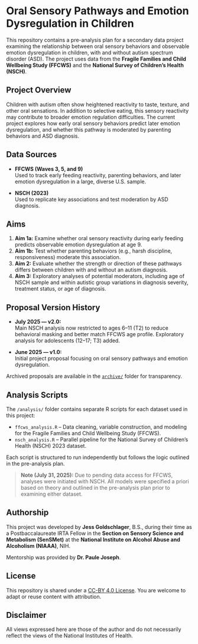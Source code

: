 # Oral Sensory Pathways and Emotion Dysregulation in Children

This repository contains a pre-analysis plan for a secondary data project examining the relationship between oral sensory behaviors and observable emotion dysregulation in children, with and without autism spectrum disorder (ASD). The project uses data from the **Fragile Families and Child Wellbeing Study (FFCWS)** and the **National Survey of Children’s Health (NSCH)**.

## Project Overview

Children with autism often show heightened reactivity to taste, texture, and other oral sensations. In addition to selective eating, this sensory reactivity may contribute to broader emotion regulation difficulties. The current project explores how early oral sensory behaviors predict later emotion dysregulation, and whether this pathway is moderated by parenting behaviors and ASD diagnosis.

## Data Sources

- **FFCWS (Waves 3, 5, and 9)**  
  Used to track early feeding reactivity, parenting behaviors, and later emotion dysregulation in a large, diverse U.S. sample.
  
- **NSCH (2023)**  
  Used to replicate key associations and test moderation by ASD diagnosis.

## Aims

1. **Aim 1a:** Examine whether oral sensory reactivity during early feeding predicts observable emotion dysregulation at age 9.  
2. **Aim 1b:** Test whether parenting behaviors (e.g., harsh discipline, responsiveness) moderate this association.  
3. **Aim 2:** Evaluate whether the strength or direction of these pathways differs between children with and without an autism diagnosis.
4. **Aim 3:** Exploratory analyses of potential moderators, including age of NSCH sample and within autistic group variations in diagnosis severity, treatment status, or age of diagnosis.

## Proposal Version History
- **July 2025 — v2.0:**  
  Main NSCH analysis now restricted to ages 6–11 (T2) to reduce behavioral masking and better match FFCWS age profile. Exploratory analysis for adolescents (12–17; T3) added.

- **June 2025 — v1.0:**  
  Initial project proposal focusing on oral sensory pathways and emotion dysregulation.

Archived proposals are available in the [`archive/`](https://github.com/JessGold123/oral-sensory-dysregulation-ffcws-nsch/tree/main/archive) folder for transparency.

## Analysis Scripts

The `/analysis/` folder contains separate R scripts for each dataset used in this project:

- `ffcws_analysis.R` – Data cleaning, variable construction, and modeling for the Fragile Families and Child Wellbeing Study (FFCWS).
- `nsch_analysis.R` – Parallel pipeline for the National Survey of Children’s Health (NSCH) 2023 dataset.

Each script is structured to run independently but follows the logic outlined in the pre-analysis plan.
> **Note (July 31, 2025):** Due to pending data access for FFCWS, analyses were initiated with NSCH. All models were specified a priori based on theory and outlined in the pre-analysis plan prior to examining either dataset.

## Authorship

This project was developed by **Jess Goldschlager**, B.S., during their time as a Postbaccalaureate IRTA Fellow in the **Section on Sensory Science and Metabolism (SenSMet)** at the **National Institute on Alcohol Abuse and Alcoholism (NIAAA)**, NIH.  

Mentorship was provided by **Dr. Paule Joseph**.

## License

This repository is shared under a [CC-BY 4.0 License](https://creativecommons.org/licenses/by/4.0/). You are welcome to adapt or reuse content with attribution.

## Disclaimer

All views expressed here are those of the author and do not necessarily reflect the views of the National Institutes of Health.

